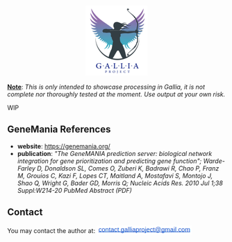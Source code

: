<p align="center"><img src="./images/logo.png" alt="icon"></p>

<ins>__Note__</ins>: _This is only intended to showcase processing in Gallia, it is not complete nor thoroughly tested at the moment. Use output at your own risk._

WIP

<a name="references"></a>
## GeneMania References
- __website__: https://genemania.org/
- __publication__: _"The GeneMANIA prediction server: biological network integration for gene prioritization and predicting gene function"; Warde-Farley D, Donaldson SL, Comes O, Zuberi K, Badrawi R, Chao P, Franz M, Grouios C, Kazi F, Lopes CT, Maitland A, Mostafavi S, Montojo J, Shao Q, Wright G, Bader GD, Morris Q; Nucleic Acids Res. 2010 Jul 1;38 Suppl:W214-20 PubMed Abstract (PDF)_

## Contact
You may contact the author at: <sub><img src="./images/ct.png"></sub>
